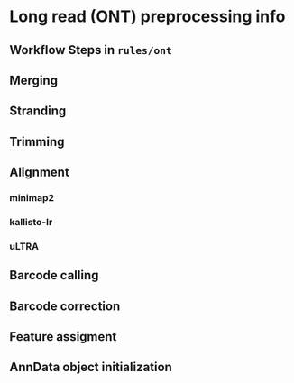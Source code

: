 # Long read (ONT) preprocessing info

## Workflow Steps in `rules/ont`

## Merging

## Stranding

## Trimming

## Alignment

### minimap2

### kallisto-lr

### uLTRA

## Barcode calling

## Barcode correction

## Feature assigment

## AnnData object initialization
